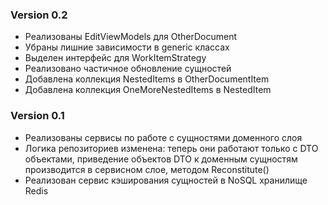 ### Version 0.2
- Реализованы EditViewModels для OtherDocument
- Убраны лишние зависимости в generic классах
- Выделен интерфейс для WorkItemStrategy
- Реализовано частичное обновление сущностей
- Добавлена коллекция NestedItems в OtherDocumentItem
- Добавлена коллекция OneMoreNestedItems в NestedItem

### Version 0.1
- Реализованы сервисы по работе с сущностями доменного слоя
- Логика репозиториев изменена: теперь они работают только с DTO объектами, приведение объектов DTO к доменным сущностям производится в сервисном слое, методом Reconstitute()
- Реализован сервис кэширования сущностей в NoSQL хранилище Redis

